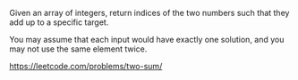Given an array of integers, return indices of the two numbers such that they add up to a specific target.

You may assume that each input would have exactly one solution, and you may not use the same element twice.

https://leetcode.com/problems/two-sum/